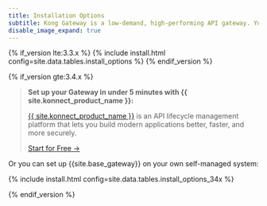 ```yaml
---
title: Installation Options
subtitle: Kong Gateway is a low-demand, high-performing API gateway. You can set up Kong Gateway with Konnect, or install it on various self-managed systems.
disable_image_expand: true
---
```


{% if_version lte:3.3.x %}
{% include install.html config=site.data.tables.install_options %}
{% endif_version %}

{% if_version gte:3.4.x %}

<blockquote class="note">
  <p><strong>Set up your Gateway in under 5 minutes with {{ site.konnect_product_name }}:</strong></p>
  <p>
    <a href="/konnect/">{{ site.konnect_product_name }}</a> is an API lifecycle management platform that lets you build modern applications better, faster, and more securely.
  </p>
  <p><a href="/konnect/getting-started/">Start for Free &rarr;</a></p>
</blockquote>

Or you can set up {{site.base_gateway}} on your own self-managed system:

{% include install.html config=site.data.tables.install_options_34x %}

{% endif_version %}
